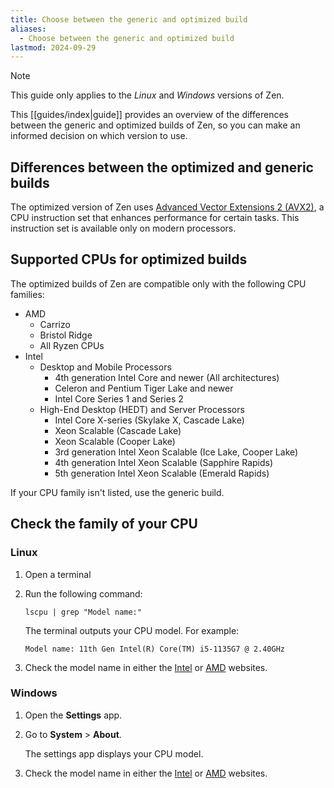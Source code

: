 ```yaml
---
title: Choose between the generic and optimized build
aliases:
  - Choose between the generic and optimized build
lastmod: 2024-09-29
---
```


> [!note]
> This guide only applies to the *Linux* and *Windows* versions of Zen.

This [[guides/index|guide]] provides an overview of the differences between the generic and optimized builds of Zen, so you can make an informed decision on which version to use.

## Differences between the optimized and generic builds

The optimized version of Zen uses [Advanced Vector Extensions 2 (AVX2)](https://wikipedia.org/wiki/Advanced_Vector_Extensions#Advanced_Vector_Extensions_2), a CPU instruction set that enhances performance for certain tasks. This instruction set is available only on modern processors.

## Supported CPUs for optimized builds

The optimized builds of Zen are compatible only with the following CPU families:

* AMD
  * Carrizo
  * Bristol Ridge
  * All Ryzen CPUs
* Intel
  * Desktop and Mobile Processors
    * 4th generation Intel Core and newer (All architectures)
    * Celeron and Pentium Tiger Lake and newer
    * Intel Core Series 1 and Series 2
  * High-End Desktop (HEDT) and Server Processors
    * Intel Core X-series (Skylake X, Cascade Lake)
    * Xeon Scalable (Cascade Lake)
    * Xeon Scalable (Cooper Lake)
    * 3rd generation Intel Xeon Scalable (Ice Lake, Cooper Lake)
    * 4th generation Intel Xeon Scalable (Sapphire Rapids)
    * 5th generation Intel Xeon Scalable (Emerald Rapids)

If your CPU family isn't listed, use the generic build.

## Check the family of your CPU
### Linux
1. Open a terminal
2. Run the following command:
    ```
    lscpu | grep "Model name:"
    ```
    
    The terminal outputs your CPU model. For example:

    ```
    Model name: 11th Gen Intel(R) Core(TM) i5-1135G7 @ 2.40GHz
    ```

3. Check the model name in either the [Intel](https://ark.intel.com/content/www/us/en/ark.html) or [AMD](https://www.amd.com/en/products/specifications/processors.html) websites.

### Windows
1. Open the **Settings** app.
2. Go to **System** > **About**.

    The settings app displays your CPU model.

3. Check the model name in either the [Intel](https://ark.intel.com/content/www/us/en/ark.html) or [AMD](https://www.amd.com/en/products/specifications/processors.html) websites.